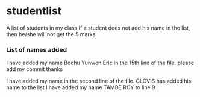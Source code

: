 # studentlist
A list of students in my class
If a student does not add his name in the list, then he/she will not get the 5 marks

### List of names added


I have added my name Bochu Yunwen Eric in the 15th line of the file.
please add my commit
thanks

I have added my name in the second line of the file.
CLOVIS has added his name to the list
I have added my name TAMBE ROY to line 9


